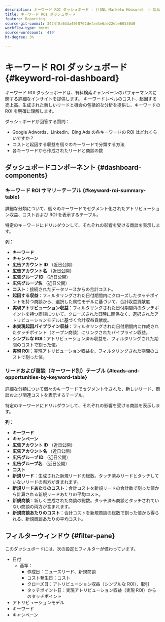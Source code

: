 ```yaml
---
description: キーワード ROI ダッシュボード - [!DNL Marketo Measure]  – 製品
title: キーワード ROI ダッシュボード
feature: Reporting
source-git-commit: 3424f8a63da40f8762defae1e6ae22ebe60530d0
workflow-type: tm+mt
source-wordcount: '419'
ht-degree: 3%

---
```


# キーワード ROI ダッシュボード {#keyword-roi-dashboard}

キーワード ROI ダッシュボードは、有料検索キャンペーンのパフォーマンスに関する詳細なインサイトを提供します。 キーワードレベルのコスト、起因する売上高、生成された新しいリードと機会の包括的な分析を提供し、キーワードの ROI を明確に理解します。

ダッシュボードが回答する質問：

* Google Adwords、Linkedin、Bing Ads の各キーワードの ROI はどれくらいですか？
* コストと起因する収益を個々のキーワードで分類する方法
* 各キーワードから作成されたリードと商談の数

## ダッシュボードコンポーネント {#dashboard-components}

### キーワード ROI サマリーテーブル {#keyword-roi-summary-table}

詳細な分類について、個々のキーワードでセグメント化されたアトリビューション収益、コストおよび ROI を表示するテーブル。

特定のキーワードにドリルダウンして、それぞれの影響を受ける商談を表示します。

**列：**

* **キーワード**
* **キャンペーン**
* **広告アカウント ID** （近日公開）
* **広告アカウント名** （近日公開）
* **広告グループ ID** （近日公開）
* **広告グループ名** （近日公開）
* **コスト**：接続されたデータソースからの合計コスト。
* **起因する収益**：フィルタリングされた日付期間内にクローズしたタッチポイントを持つ商談から、選択した属性モデルに基づいて、合計収益貢献度
* **実現アトリビューション収益**：フィルタリングされた日付期間内のタッチポイントを持つ商談について、クローズされた日時に関係なく、選択されたアトリビューションモデルに基づく合計収益貢献度。
* **未実現起因パイプライン収益**：フィルタリングされた日付期間内に作成されたタッチポイント（オープン商談）にリンクされたパイプライン収益。
* **シンプルな ROI**：アトリビューション済み収益を、フィルタリングされた期間のコストで割った値。
* **実現 ROI**：実現アトリビューション収益を、フィルタリングされた期間のコストで割った値。

### リードおよび商談（キーワード別）テーブル {#leads-and-opportunities-by-keyword-table}

詳細な分類について個々のキーワードでセグメント化された、新しいリード、商談および関連コストを表示するテーブル。

特定のキーワードにドリルダウンして、それぞれの影響を受ける商談を表示します。

**列：**

* **キーワード**
* **キャンペーン**
* **広告アカウント ID** （近日公開）
* **広告アカウント名** （近日公開）
* **広告グループ ID** （近日公開）
* **広告グループ名** （近日公開）
* **コスト**
* **新規リード**：生成された新規リードの総数。タッチ済みリードとタッチしていないリードの両方が含まれます。
* **新規リードあたりのコスト**：合計コストを新規リードの合計数で割った値から計算される新規リードあたりの平均コスト。
* **新規商談**：新しく生成された商談の総数。タッチ済み商談とタッチされていない商談の両方が含まれます。
* **新規商談あたりのコスト**：合計コストを新規商談の総数で割った値から得られる、新規商談あたりの平均コスト。

## フィルターウィンドウ {#filter-pane}

このダッシュボードには、次の設定とフィルターが備わっています。

* 日付
   * 基準：
      * 作成日：ニュースリード、新規商談
      * コスト発生日：コスト
      * クローズ日：アトリビューション収益（シンプルな ROI）、取引
      * タッチポイント日：実現アトリビューション収益（実現 ROI）からのタッチポイント
* アトリビューションモデル
* キーワード
* キャンペーン
